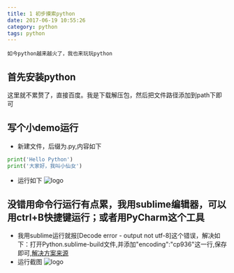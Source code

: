 ```yaml
---
title: 1 初步摸索python
date: 2017-06-19 10:55:26
category: python
tags: python
---
```

    如今python越来越火了，我也来玩玩python
<!-- more -->
## 首先安装python
这里就不累赘了，直接百度。我是下载解压包，然后把文件路径添加到path下即可
## 写个小demo运行
- 新建文件，后缀为.py,内容如下
``` python
print('Hello Python')
print('大家好，我叫小仙女')
```
- 运行如下
![logo](Q.png)
## 没错用命令行运行有点累，我用sublime编辑器，可以用ctrl+B快捷键运行；或者用PyCharm这个工具
- 我用sublime运行就报[Decode error - output not utf-8]这个错误，解决如下：打开Python.sublime-build文件,并添加"encoding":"cp936"这一行,保存即可,[解决方案来源](http://blog.csdn.net/wanzhuan2010/article/details/19168709)
- 运行截图
![logo](57G3PTFC9YBV`2CH9A.png)

